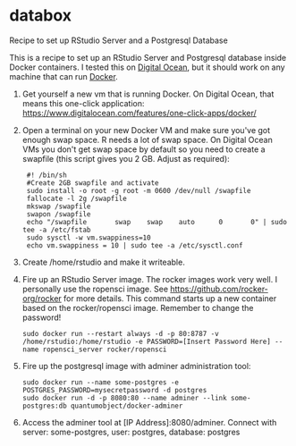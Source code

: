 # databox
Recipe to set up RStudio Server and a Postgresql Database

This is a recipe to set up an RStudio Server and Postgresql database inside Docker containers. I tested this on [Digital Ocean](www.digitalocean.com), but it should work on any machine that can run [Docker](www.docker.com).

1. Get yourself a new vm that is running Docker. On Digital Ocean, that means this one-click application: https://www.digitalocean.com/features/one-click-apps/docker/

2. Open a terminal on your new Docker VM and make sure you've got enough swap space. R needs a lot of swap space. On Digital Ocean VMs you don't get swap space by default so you need to create a swapfile (this script gives you 2 GB. Adjust as required):

    ```
     #! /bin/sh
     #Create 2GB swapfile and activate
     sudo install -o root -g root -m 0600 /dev/null /swapfile
     fallocate -l 2g /swapfile
     mkswap /swapfile
     swapon /swapfile
     echo "/swapfile       swap    swap    auto      0       0" | sudo tee -a /etc/fstab
     sudo sysctl -w vm.swappiness=10
     echo vm.swappiness = 10 | sudo tee -a /etc/sysctl.conf
    ```
3. Create /home/rstudio and make it writeable.

4. Fire up an RStudio Server image. The rocker images work very well. I personally use the ropensci image. See https://github.com/rocker-org/rocker for more details. This command starts up a new container based on the rocker/ropensci image. Remember to change the password!

    ```
    sudo docker run --restart always -d -p 80:8787 -v /home/rstudio:/home/rstudio -e PASSWORD=[Insert Password Here] --name ropensci_server rocker/ropensci
    ```

5. Fire up the postgresql image with adminer administration tool:

    ```
    sudo docker run --name some-postgres -e POSTGRES_PASSWORD=mysecretpassword -d postgres
    sudo docker run -d -p 8080:80 --name adminer --link some-postgres:db quantumobject/docker-adminer
    ```

6. Access the adminer tool at [IP Address]:8080/adminer. Connect with server: some-postgres, user: postgres, database: postgres


